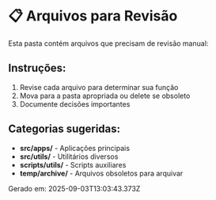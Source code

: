 # 📋 Arquivos para Revisão

Esta pasta contém arquivos que precisam de revisão manual:

## Instruções:
1. Revise cada arquivo para determinar sua função
2. Mova para a pasta apropriada ou delete se obsoleto
3. Documente decisões importantes

## Categorias sugeridas:
- **src/apps/** - Aplicações principais
- **src/utils/** - Utilitários diversos  
- **scripts/utils/** - Scripts auxiliares
- **temp/archive/** - Arquivos obsoletos para arquivar

Gerado em: 2025-09-03T13:03:43.373Z
